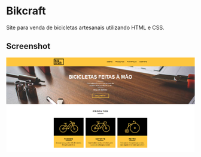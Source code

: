 # Bikcraft
Site para venda de bicicletas artesanais utilizando HTML e CSS.
## Screenshot
![Screenshot da aplicação](img/screenshot.png)
